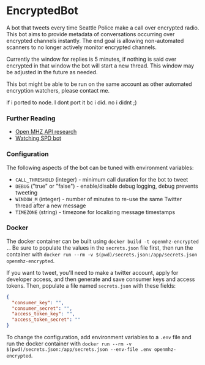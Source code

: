 # EncryptedBot
A bot that tweets every time Seattle Police make a call over encrypted radio. This bot aims to provide metadata of conversations occurring over encrypted channels instantly. The end goal is allowing non-automated scanners to no longer actively monitor encrypted channels.

Currently the window for replies is 5 minutes, if nothing is said over encrypted in that window the bot will start a new thread. This window may be adjusted in the future as needed.

This bot might be able to be run on the same account as other automated encryption watchers, please contact me. 

if i ported to node. I dont port it bc i did. no i didnt ;)

### Further Reading
- [Open MHZ API research](./API/OPENMHZ_API.md)
- [Watching SPD bot](https://github.com/watching-spd/umbrella)

### Configuration

The following aspects of the bot can be tuned with environment variables:

 * `CALL_THRESHOLD` (integer) - minimum call duration for the bot to tweet
 * `DEBUG` ("true" or "false") - enable/disable debug logging, debug prevents tweeting
 * `WINDOW_M` (integer) - number of minutes to re-use the same Twitter thread after a new message
 * `TIMEZONE` (string) - timezone for localizing message timestamps

### Docker
The docker container can be built using `docker build -t openmhz-encrypted .`.
Be sure to populate the values in the `secrets.json` file first, then run the container with `docker run --rm -v $(pwd)/secrets.json:/app/secrets.json openmhz-encrypted`.

If you want to tweet, you'll need to make a twitter account, apply for developer access, and then generate and save consumer keys and access tokens. Then, populate a file named `secrets.json` with these fields:
```json
{
  "consumer_key": "",
  "consumer_secret": "",
  "access_token_key": "",
  "access_token_secret": ""
}
```

To change the configuration, add environment variables to a `.env` file and run the docker container with `docker run --rm -v $(pwd)/secrets.json:/app/secrets.json --env-file .env openmhz-encrypted`.